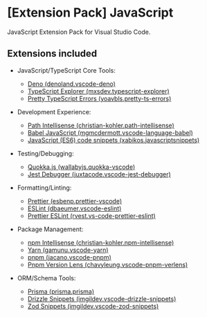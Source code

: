 # [Extension Pack] JavaScript

JavaScript Extension Pack for Visual Studio Code.

## Extensions included

- JavaScript/TypeScript Core Tools:
  - [Deno (denoland.vscode-deno)](https://marketplace.visualstudio.com/items?itemName=denoland.vscode-deno)
  - [TypeScript Explorer (mxsdev.typescript-explorer)](https://marketplace.visualstudio.com/items?itemName=mxsdev.typescript-explorer)
  - [Pretty TypeScript Errors (yoavbls.pretty-ts-errors)](https://marketplace.visualstudio.com/items?itemName=yoavbls.pretty-ts-errors)

- Development Experience:
  - [Path Intellisense (christian-kohler.path-intellisense)](https://marketplace.visualstudio.com/items?itemName=christian-kohler.path-intellisense)
  - [Babel JavaScript (mgmcdermott.vscode-language-babel)](https://marketplace.visualstudio.com/items?itemName=mgmcdermott.vscode-language-babel)
  - [JavaScript (ES6) code snippets (xabikos.javascriptsnippets)](https://marketplace.visualstudio.com/items?itemName=xabikos.javascriptsnippets)

- Testing/Debugging:
  - [Quokka.js (wallabyjs.quokka-vscode)](https://marketplace.visualstudio.com/items?itemName=wallabyjs.quokka-vscode)
  - [Jest Debugger (juxtacode.vscode-jest-debugger)](https://marketplace.visualstudio.com/items?itemName=juxtacode.vscode-jest-debugger)

- Formatting/Linting:
  - [Prettier (esbenp.prettier-vscode)](https://marketplace.visualstudio.com/items?itemName=esbenp.prettier-vscode)
  - [ESLint (dbaeumer.vscode-eslint)](https://marketplace.visualstudio.com/items?itemName=dbaeumer.vscode-eslint)
  - [Prettier ESLint (rvest.vs-code-prettier-eslint)](https://marketplace.visualstudio.com/items?itemName=rvest.vs-code-prettier-eslint)

- Package Management:
  - [npm Intellisense (christian-kohler.npm-intellisense)](https://marketplace.visualstudio.com/items?itemName=christian-kohler.npm-intellisense)
  - [Yarn (gamunu.vscode-yarn)](https://marketplace.visualstudio.com/items?itemName=gamunu.vscode-yarn)
  - [pnpm (jacano.vscode-pnpm)](https://marketplace.visualstudio.com/items?itemName=jacano.vscode-pnpm)
  - [Pnpm Version Lens (chavyleung.vscode-pnpm-verlens)](https://marketplace.visualstudio.com/items?itemName=chavyleung.vscode-pnpm-verlens)

- ORM/Schema Tools:
  - [Prisma (prisma.prisma)](https://marketplace.visualstudio.com/items?itemName=prisma.prisma)
  - [Drizzle Snippets (imgildev.vscode-drizzle-snippets)](https://marketplace.visualstudio.com/items?itemName=imgildev.vscode-drizzle-snippets)
  - [Zod Snippets (imgildev.vscode-zod-snippets)](https://marketplace.visualstudio.com/items?itemName=imgildev.vscode-zod-snippets)
